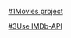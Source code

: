 [#1Movies project](https://mainazarov1.github.io/Movies/)

[#3Use IMDb-API](https://imdb-api.com/api)
